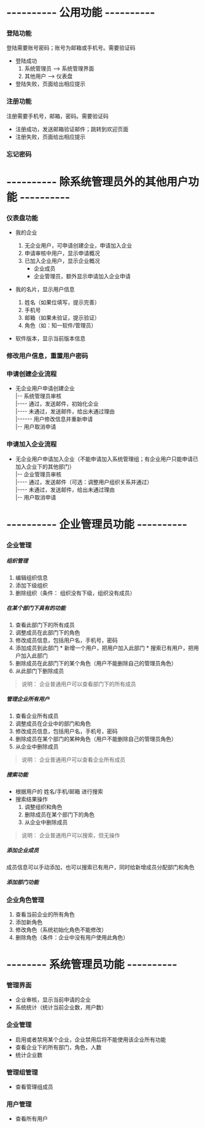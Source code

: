 # ---------- 公用功能 ----------
### 登陆功能
登陆需要账号密码；账号为邮箱或手机号。需要验证码

  * 登陆成功
    1. 系统管理员 --> 系统管理界面
    2. 其他用户 --> 仪表盘
  * 登陆失败，页面给出相应提示

### 注册功能
注册需要手机号，邮箱，密码。需要验证码

  * 注册成功，发送邮箱验证邮件；跳转到欢迎页面
  * 注册失败，页面给出相应提示

### 忘记密码

# ---------- 除系统管理员外的其他用户功能 ----------
### 仪表盘功能
  * 我的企业
    1. 无企业用户，可申请创建企业，申请加入企业
    2. 申请审核中用户，显示申请概况
    3. 已加入企业用户，显示企业概况
       * 企业成员
       * 企业管理员，额外显示申请加入企业申请
       
  * 我的名片，显示用户信息
    1. 姓名（如果位填写，提示完善）
    2. 手机号
    3. 邮箱（如果未验证，提示验证）
    4. 角色（如：知一软件/管理员）

  * 软件版本，显示当前版本信息

### 修改用户信息，重置用户密码

### 申请创建企业流程
  * 无企业用户申请创建企业  
    |-- 系统管理员审核  
    |---- 通过，发送邮件，初始化企业  
    |---- 未通过，发送邮件，给出未通过理由  
    |------ 用户修改信息并重新申请  
    |-- 用户取消申请  

### 申请加入企业流程
  * 无企业用户申请加入企业（不能申请加入系统管理组；有企业用户只能申请已加入企业下的其他部门）  
    |-- 企业管理员审核  
    |---- 通过，发送邮件（可选：调整用户组织关系并通过）  
    |---- 未通过，发送邮件，给出未通过理由  
    |-- 用户取消申请  

# ---------- 企业管理员功能 ----------
### 企业管理
##### 组织管理
  1. 编辑组织信息
  2. 添加下级组织
  3. 删除组织（条件： 组织没有下级，组织没有成员）
  
##### 在某个部门下具有的功能
  1. 查看此部门下的所有成员
  2. 调整成员在此部门下的角色
  3. 修改成员信息，包括用户名，手机号，密码
  4. 添加成员到此部门
    * 新增一个用户，把用户加入此部门
    * 搜索已有用户，把用户加入此部门
  5. 删除成员在此部门下的某个角色（用户不能删除自己的管理员角色）
  6. 从此部门下删除成员
  
  > 说明： 企业普通用户可以查看部门下的所有成员

##### 管理企业所有用户
  1. 查看企业所有成员
  2. 调整成员在企业中的部门和角色
  3. 修改成员信息，包括用户名，手机号，密码
  4. 删除成员在某个部门的某种角色（用户不能删除自己的管理员角色）
  5. 从企业中删除成员
  
  > 说明： 企业普通用户可以查看企业所有成员

##### 搜索功能
  * 根据用户的 姓名/手机/邮箱 进行搜索
  * 搜索结果操作
    1. 调整组织和角色
    2. 删除成员在某个部门下的角色
    3. 从企业中删除成员
  
  > 说明： 企业普通用户可以搜索，但无操作
  
##### 添加企业成员
  成员信息可以手动添加，也可以搜索已有用户，同时给新增成员分配部门和角色
  
##### 添加部门功能

### 企业角色管理
  1. 查看当前企业的所有角色
  2. 添加新角色
  3. 修改角色（系统初始化角色不能修改）
  4. 删除角色（条件：企业中没有用户使用此角色）

# -------- 系统管理员功能 ----------
### 管理界面
  * 企业审核，显示当前申请的企业
  * 系统统计（统计当前企业数，用户数）

### 企业管理
  * 启用或者禁用某个企业，企业禁用后将不能使用该企业所有功能
  * 查看企业下的所有部门，角色，人数
  * 统计企业数

### 管理组管理
  * 查看管理组成员
  
### 用户管理
  * 查看所有用户
